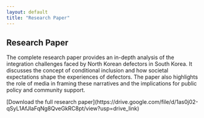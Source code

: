 ```yaml
---
layout: default
title: "Research Paper"
---
```


<div class="content-section bg-light">
  <div class="container">
    <h2>Research Paper</h2>
    <p>
      The complete research paper provides an in-depth analysis of the integration challenges faced by North Korean defectors in South Korea. It discusses the concept of conditional inclusion and how societal expectations shape the experiences of defectors. The paper also highlights the role of media in framing these narratives and the implications for public policy and community support.
    </p>
    <p>
      [Download the full research paper](https://drive.google.com/file/d/1as0j02-qSyL1AfJlaFqNg8QveGkRC8pt/view?usp=drive_link)
    </p>
  </div>
</div>
